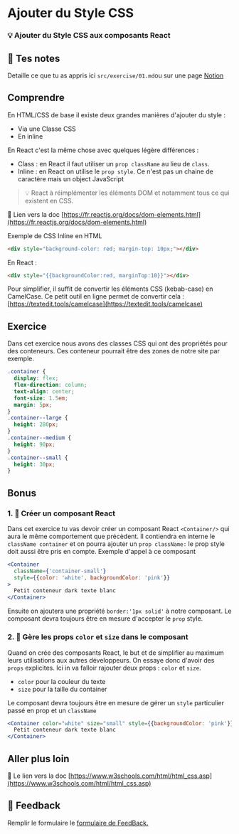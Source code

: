 # Ajouter du Style CSS

### 💡 Ajouter du Style CSS aux composants React

## 📝 Tes notes

Detaille ce que tu as appris ici
`src/exercise/01.md`ou sur une page [Notion](https://go.mikecodeur.com/course-notes-template)

## Comprendre

En HTML/CSS de base il existe deux grandes manières d'ajouter du style :

- Via une Classe CSS
- En inline

En React c'est la même chose avec quelques légère différences :

- Class : en React il faut utiliser un `prop className` au lieu de `class`.
- Inline : en React on utilise le `prop style`. Ce n'est pas un chaine de
  caractère mais un object JavaScript

> 💡 React à réimplémenter les éléments DOM et notamment tous ce qui existent en
> CSS.

📑 Lien vers la doc
[https://fr.reactjs.org/docs/dom-elements.html](https://fr.reactjs.org/docs/dom-elements.html)

Exemple de CSS Inline en HTML

```html
<div style="background-color: red; margin-top: 10px;"></div>
```

En React :

```html
<div style="{{backgroundColor:red, marginTop:10}}"></div>
```

Pour simplifier, il suffit de convertir les éléments CSS (kebab-case) en
CamelCase. Ce petit outil en ligne permet de convertir cela :
[https://textedit.tools/camelcase](https://textedit.tools/camelcase)

## Exercice

Dans cet exercice nous avons des classes CSS qui ont des propriétés pour des
conteneurs. Ces conteneur pourrait être des zones de notre site par exemple.

```css
.container {
  display: flex;
  flex-direction: column;
  text-align: center;
  font-size: 1.5em;
  margin: 5px;
}
.container--large {
  height: 280px;
}
.container--medium {
  height: 90px;
}
.container--small {
  height: 30px;
}
```

## Bonus

### 1. 🚀 Créer un composant React

Dans cet exercice tu vas devoir créer un composant React `<Container/>` qui aura
le même comportement que précèdent. Il contiendra en interne le
`className container` et on pourra ajouter un `prop className:` le prop style
doit aussi être pris en compte. Exemple d'appel à ce composant

```jsx
<Container
  className={'container-small'}
  style={{color: 'white', backgroundColor: 'pink'}}
>
  Petit conteneur dark texte blanc
</Container>
```

Ensuite on ajoutera une propriété `border:'1px solid'` à notre composant. Le
composant devra toujours être en mesure d'accepter le `prop` style.

### 2. 🚀 Gère les props `color` et `size` dans le composant

Quand on crée des composants React, le but et de simplifier au maximum leurs
utilisations aux autres développeurs. On essaye donc d'avoir des `props`
explicites. Ici in va falloir rajouter deux props : `color` et `size`.

- `color` pour la couleur du texte
- `size` pour la taille du container

Le composant devra toujours être en mesure de gérer un `style` particulier passé
en prop et un `className`

```jsx
<Container color="white" size="small" style={{backgroundColor: 'pink'}}>
  Petit conteneur dark texte blanc
</Container>
```

## Aller plus loin

📑 Le lien vers la doc
[https://www.w3schools.com/html/html_css.asp](https://www.w3schools.com/html/html_css.asp)

## 🐜 Feedback

Remplir le formulaire le
[formulaire de FeedBack.](https://go.mikecodeur.com/cours-react-avis?entry.1430994900=React%20Fondamentaux&entry.533578441=05%20Ajouter%20du%20Style%20CSS)
